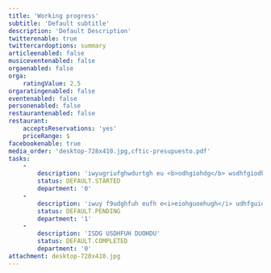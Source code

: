 ```yaml
---
title: 'Working progress'
subtitle: 'Default subtitle'
description: 'Default Description'
twitterenable: true
twittercardoptions: summary
articleenabled: false
musiceventenabled: false
orgaenabled: false
orga:
    ratingValue: 2.5
orgaratingenabled: false
eventenabled: false
personenabled: false
restaurantenabled: false
restaurant:
    acceptsReservations: 'yes'
    priceRange: $
facebookenable: true
media_order: 'desktop-728x410.jpg,cftic-presupuesto.pdf'
tasks:
    -
        description: 'iwyugriufghwdurtgh eu <b>odhgiohdg</b> wsdhfgiodh'
        status: DEFAULT.STARTED
        department: '0'
    -
        description: 'iwuy f9udghfuh eufh e<i>eiohguoehugh</i> udhfguiodhgi'
        status: DEFAULT.PENDING
        department: '1'
    -
        description: 'ISDG USDHFUH DUOHDU'
        status: DEFAULT.COMPLETED
        department: '0'
attachment: desktop-728x410.jpg
---
```


